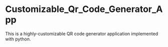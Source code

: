 # Customizable_Qr_Code_Generator_App
This is a highly-customizable QR code generator application implemented with python.
